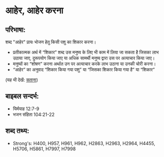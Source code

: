 # आहेर, आहेर करना #

## परिभाषा: ##

शब्द "आहेर" प्रायः भोजन हेतु किसी पशु का शिकार करना।

* प्रतीकात्मक अर्थ में “शिकार” शब्द उस मनुष्य के लिए भी काम में लिया जा सकता है जिसका लाभ उठाया जाए, दुरूपयोग किया जाए या अधिक सामर्थी मनुष्य द्वारा उस पर अत्याचार किया जाए।
* मनुष्यों का “शोषण” करना अर्थात उन पर अत्याचार करके लाभ उठाना या उनकी चोरी करना।
* “आहेर” का अनुवाद “शिकार किया गया पशु” या “जिसका शिकार किया गया है” या “शिकार”

(यह भी देखें: [सताना](../oppress.md))

## बाइबल सन्दर्भ: ##

* यिर्मयाह 12:7-9
* भजन संहिता 104:21-22

## शब्द तथ्य: ##

* Strong's: H400, H957, H961, H962, H2863, H2963, H2964, H4455, H5706, H5861, H7997, H7998

